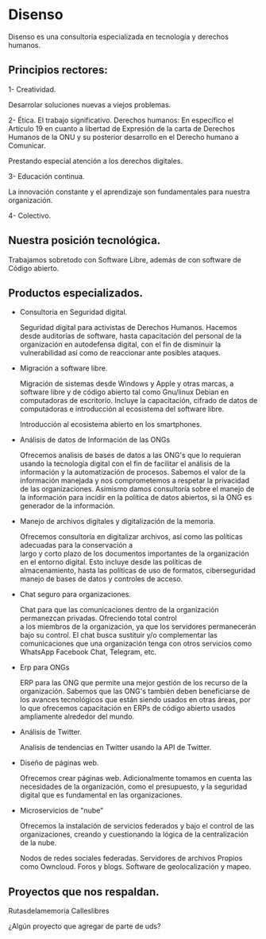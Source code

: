 # Disenso


Disenso es una consultoría especializada en tecnología y derechos humanos.

## Principios rectores: 

1- Creatividad.

Desarrolar soluciones nuevas a viejos problemas.

2- Ética.
El trabajo significativo.
Derechos humanos: En específico el Artículo 19 en cuanto a libertad de Expresión de la carta de Derechos Humanos de 
la ONU y su posterior desarrollo en el Derecho humano a Comunicar. 

Prestando especial atención a los derechos digitales.

3- Educación continua.

La innovación constante y el aprendizaje son fundamentales para nuestra organización. 
 
4- Colectivo.

## Nuestra posición tecnológica.

Trabajamos sobretodo con Software Libre, además de con software de Código abierto.

## Productos especializados. 

- Consultoria en Seguridad digital. 

	Seguridad digital para activistas de Derechos Humanos. Hacemos desde auditorías de software, hasta
	capacitación del personal de la organización en autodefensa digital, con el fin de disminuir la 
	vulnerabilidad así como de reaccionar ante posibles ataques. 

- Migración a software libre.

	Migración de sistemas desde Windows y Apple y otras marcas, a software libre y de código abierto tal como 
	Gnu/linux Debian en computadoras de escritorio. Incluye la capacitación, cifrado de datos de computadoras e 
	introducción al ecosistema del software libre.
	
	Introducción al ecosistema abierto en los smartphones.

- Análisis de datos de Información de las ONGs
	
	Ofrecemos analisis de bases de datos a las ONG's que lo requieran usando la tecnología digital con el fin 
	de facilitar el análisis de la información y la automatización de procesos. Sabemos el valor de la 
	información manejada y nos comprometemos a respetar la privacidad de las organizaciones. Asimismo damos 
	consultoría sobre el manejo de la información para incidir en la política de datos 
	abiertos, si la ONG es generador de la información.

- Manejo de archivos digitales y digitalización de la memoria.

	Ofrecemos consultoría en digitalizar archivos, así como las políticas adecuadas para la conservación a 	
	largo y corto plazo de los documentos importantes de la organización en el entorno digital. Esto incluye 
	desde las políticas de almacenamiento, hasta las políticas de uso de formatos, ciberseguridad manejo de 
	bases de datos y controles de acceso.

- Chat seguro para organizaciones. 
	
	Chat para que las comunicaciones dentro de la organización permanezcan privadas. Ofreciendo total control 	
	a los miembros de la organización, ya que los servidores permanecerán bajo su control. El chat busca
	sustituir y/o complementar las comunicaciones que una organización tenga con otros servicios como WhatsApp
	Facebook Chat, Telegram, etc.

- Erp para ONGs
	
	ERP para las ONG que permite una mejor gestión de los recurso de la organización. Sabemos que las ONG's 
	también deben beneficiarse de los avances tecnológicos que están siendo usados en otras áreas, por lo que 
	ofrecemos capacitación en ERPs de código abierto usados ampliamente alrededor del mundo.

- Análisis de Twitter.

	Analisis de tendencias en Twitter usando la API de Twitter.

- Diseño de páginas web.

	Ofrecemos crear páginas web. Adicionalmente tomamos en cuenta las necesidades de la organización, como el 
	presupuesto, y la seguridad digital que es fundamental en las organizaciones. 
	
- Microservicios de "nube"
	
	Ofrecemos la instalación de servicios federados y bajo el control de las organizaciones, creando y 
	cuestionando la lógica de la centralización de la nube.
	
	Nodos de redes sociales federadas.
	Servidores de archivos Propios como Owncloud.
	Foros y blogs.
	Software de geolocalización y mapeo.
	

	

## Proyectos que nos respaldan.

Rutasdelamemoria
Calleslibres

¿Algún proyecto que agregar de parte de uds?

